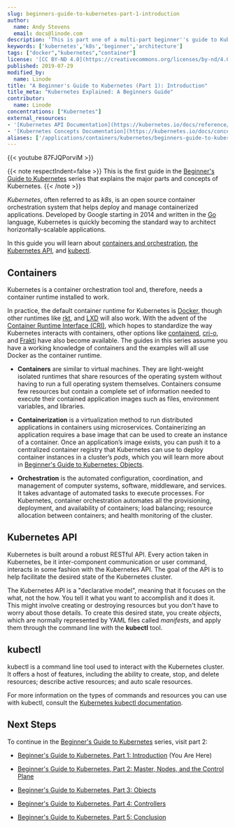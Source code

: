 ```yaml
---
slug: beginners-guide-to-kubernetes-part-1-introduction
author:
  name: Andy Stevens
  email: docs@linode.com
description: 'This is part one of a multi-part beginner''s guide to Kubernetes where you will be introduced to the Kubernetes technology, as well as it''s components.'
keywords: ['kubernetes','k8s','beginner','architecture']
tags: ["docker","kubernetes","container"]
license: '[CC BY-ND 4.0](https://creativecommons.org/licenses/by-nd/4.0)'
published: 2019-07-29
modified_by:
  name: Linode
title: "A Beginner's Guide to Kubernetes (Part 1): Introduction"
title_meta: "Kubernetes Explained: A Beginners Guide"
contributor:
  name: Linode
concentrations: ["Kubernetes"]
external_resources:
- '[Kubernetes API Documentation](https://kubernetes.io/docs/reference/generated/kubernetes-api/v1.17/)'
- '[Kubernetes Concepts Documentation](https://kubernetes.io/docs/concepts/)'
aliases: ['/applications/containers/kubernetes/beginners-guide-to-kubernetes-part-1-introduction/','/kubernetes/beginners-guide-to-kubernetes-part-1-introduction/','/applications/containers/kubernetes/beginners-guide-to-kubernetes-introduction/']
---
```


{{< youtube 87FJQPorviM >}}

{{< note respectIndent=false >}}
This is the first guide in the [Beginner's Guide to Kubernetes](/docs/guides/beginners-guide-to-kubernetes/) series that explains the major parts and concepts of Kubernetes.
{{< /note >}}

*Kubernetes*, often referred to as *k8s*, is an open source container orchestration system that helps deploy and manage containerized applications. Developed by Google starting in 2014 and written in the [Go](http://golang.org) language, Kubernetes is quickly becoming the standard way to architect horizontally-scalable applications.

In this guide you will learn about [containers and orchestration](#containers), [the Kubernetes API](#kubernetes-api), and [kubectl](#kubectl).

## Containers

Kubernetes is a container orchestration tool and, therefore, needs a container runtime installed to work.

In practice, the default container runtime for Kubernetes is [Docker](https://www.docker.com/), though other runtimes like [rkt](https://coreos.com/rkt/), and [LXD](https://linuxcontainers.org/lxd/introduction/) will also work. With the advent of the [Container Runtime Interface (CRI)](https://github.com/kubernetes/community/blob/master/contributors/devel/sig-node/container-runtime-interface.md), which hopes to standardize the way Kubernetes interacts with containers, other options like [containerd](https://containerd.io/), [cri-o](https://cri-o.io/), and [Frakti](https://github.com/kubernetes/frakti) have also become available. The guides in this series assume you have a working knowledge of containers and the examples will all use Docker as the container runtime.

 - **Containers** are similar to virtual machines. They are light-weight isolated runtimes that share resources of the operating system without having to run a full operating system themselves. Containers consume few resources but contain a complete set of information needed to execute their contained application images such as files, environment variables, and libraries.

 - **Containerization** is a virtualization method to run distributed applications in containers using microservices. Containerizing an application requires a base image that can be used to create an instance of a container. Once an application’s image exists, you can push it to a centralized container registry that Kubernetes can use to deploy container instances in a cluster’s *pods*, which you will learn more about in [Beginner's Guide to Kubernetes: Objects](/docs/guides/beginners-guide-to-kubernetes-part-3-objects/#pods).

 - **Orchestration** is the automated configuration, coordination, and management of computer systems, software, middleware, and services. It takes advantage of automated tasks to execute processes. For Kubernetes, container orchestration automates all the provisioning, deployment, and availability of containers; load balancing; resource allocation between containers; and health monitoring of the cluster.

## Kubernetes API

Kubernetes is built around a robust RESTful API. Every action taken in Kubernetes, be it inter-component communication or user command, interacts in some fashion with the Kubernetes API. The goal of the API is to help facilitate the desired state of the Kubernetes cluster.

The Kubernetes API is a "declarative model", meaning that it focuses on the what, not the how. You tell it what you want to accomplish and it does it. This might involve creating or destroying resources but you don't have to worry about those details. To create this desired state, you create *objects*, which are normally represented by YAML files called *manifests*, and apply them through the command line with the **kubectl** tool.

## kubectl

kubectl is a command line tool used to interact with the Kubernetes cluster. It offers a host of features, including the ability to create, stop, and delete resources; describe active resources; and auto scale resources.

For more information on the types of commands and resources you can use with kubectl, consult the [Kubernetes kubectl documentation](https://kubernetes.io/docs/reference/kubectl/overview/).

## Next Steps

To continue in the [Beginner's Guide to Kubernetes](/docs/guides/beginners-guide-to-kubernetes/) series, visit part 2:

 - [Beginner's Guide to Kubernetes, Part 1: Introduction](/docs/guides/beginners-guide-to-kubernetes-part-1-introduction/) (You Are Here)

 - [Beginner's Guide to Kubernetes, Part 2: Master, Nodes, and the Control Plane](/docs/guides/beginners-guide-to-kubernetes-part-2-master-nodes-control-plane/)

 - [Beginner's Guide to Kubernetes, Part 3: Objects](/docs/guides/beginners-guide-to-kubernetes-part-3-objects/)

 - [Beginner's Guide to Kubernetes, Part 4: Controllers](/docs/guides/beginners-guide-to-kubernetes-part-4-controllers/)

 - [Beginner's Guide to Kubernetes, Part 5: Conclusion](/docs/guides/beginners-guide-to-kubernetes-part-5-conclusion/)
